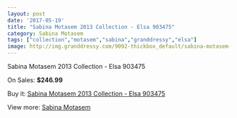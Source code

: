 ```yaml
---
layout: post
date: '2017-05-19'
title: "Sabina Motasem 2013 Collection - Elsa 903475"
category: Sabina Motasem
tags: ["collection","motasem","sabina","granddressy","elsa"]
image: http://img.granddressy.com/9092-thickbox_default/sabina-motasem-2013-collection-elsa-903475.jpg
---
```

Sabina Motasem 2013 Collection - Elsa 903475

On Sales: **$246.99**
<a href="https://www.granddressy.com/en/sabina-motasem/8313-sabina-motasem-2013-collection-elsa-903475.html"><amp-img layout="responsive" width="600" height="600" src="//img.granddressy.com/9092-thickbox_default/sabina-motasem-2013-collection-elsa-903475.jpg" alt="Sabina Motasem 2013 Collection - Elsa 903475 0" /></a>
<a href="https://www.granddressy.com/en/sabina-motasem/8313-sabina-motasem-2013-collection-elsa-903475.html"><amp-img layout="responsive" width="600" height="600" src="//img.granddressy.com/9093-thickbox_default/sabina-motasem-2013-collection-elsa-903475.jpg" alt="Sabina Motasem 2013 Collection - Elsa 903475 1" /></a>

Buy it: [Sabina Motasem 2013 Collection - Elsa 903475](https://www.granddressy.com/en/sabina-motasem/8313-sabina-motasem-2013-collection-elsa-903475.html "Sabina Motasem 2013 Collection - Elsa 903475")

View more: [Sabina Motasem](https://www.granddressy.com/en/269-sabina-motasem "Sabina Motasem")